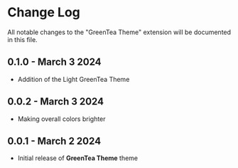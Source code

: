 # Change Log

All notable changes to the "GreenTea Theme" extension will be documented in this file.

## **0.1.0** - March 3 2024

- Addition of the Light GreenTea Theme

## **0.0.2** - March 3 2024

- Making overall colors brighter

## **0.0.1** - March 2 2024

- Initial release of **GreenTea Theme** theme
